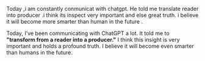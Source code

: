 Today ,i am constantly conmunicat with chatgpt. He told me translate reader into producer .i think its inspect very important and else great truth. i believe it   will become more smarter than human in the future .

Today, I’ve been communicating with ChatGPT a lot. It told me to **"transform from a reader into a producer."** I think this insight is very important and holds a profound truth. I believe it will become even smarter than humans in the future.